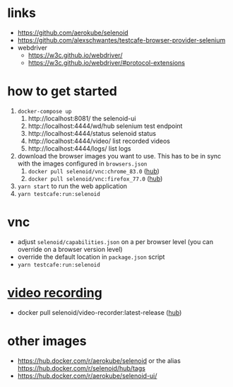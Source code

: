 # links
- https://github.com/aerokube/selenoid
- https://github.com/alexschwantes/testcafe-browser-provider-selenium
- webdriver
  - https://w3c.github.io/webdriver/
  - https://w3c.github.io/webdriver/#protocol-extensions

# how to get started
1. `docker-compose up`
   1. http://localhost:8081/ the selenoid-ui
   1. http://localhost:4444/wd/hub selenium test endpoint
   1. http://localhost:4444/status selenoid status
   1. http://localhost:4444/video/ list recorded videos
   1. http://localhost:4444/logs/ list logs
1. download the browser images you want to use. This has to be in sync with the images configured in `browsers.json`
   1. `docker pull selenoid/vnc:chrome_83.0` ([hub](https://hub.docker.com/r/selenoid/vnc_chrome))
   1. `docker pull selenoid/vnc:firefox_77.0` ([hub](https://hub.docker.com/r/selenoid/vnc_firefox))
1. `yarn start` to run the web application
1. `yarn testcafe:run:selenoid` 

# vnc
- adjust `selenoid/capabilities.json` on a per browser level (you can override on a browser version level)
- override the default location in `package.json` script
- `yarn testcafe:run:selenoid` 

# [video recording](https://aerokube.com/selenoid/latest/#_video_recording)
- docker pull selenoid/video-recorder:latest-release ([hub](https://hub.docker.com/r/selenoid/video-recorder))

# other images
- https://hub.docker.com/r/aerokube/selenoid or the alias https://hub.docker.com/r/selenoid/hub/tags
- https://hub.docker.com/r/aerokube/selenoid-ui/
